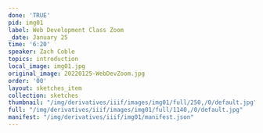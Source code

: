 ```yaml
---
done: 'TRUE'
pid: img01
label: Web Development Class Zoom
_date: January 25
time: '6:20'
speaker: Zach Coble
topics: introduction
local_image: img01.jpg
original_image: 20220125-WebDevZoom.jpg
order: '00'
layout: sketches_item
collection: sketches
thumbnail: "/img/derivatives/iiif/images/img01/full/250,/0/default.jpg"
full: "/img/derivatives/iiif/images/img01/full/1140,/0/default.jpg"
manifest: "/img/derivatives/iiif/img01/manifest.json"
---
```

